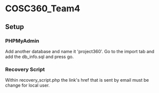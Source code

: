 # COSC360_Team4
## Setup

### PHPMyAdmin
Add another database and name it 'project360'. Go to the import tab and add the db_info.sql and press go.

### Recovery Script
Within recovery_script.php the link's href that is sent by email must be change for local user.
